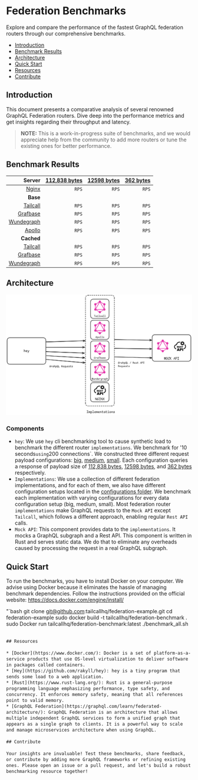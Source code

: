 # Federation Benchmarks

Explore and compare the performance of the fastest GraphQL federation routers through our comprehensive benchmarks.

- [Introduction](#introduction)
- [Benchmark Results](#benchmark-results)
- [Architecture](#architecture)
- [Quick Start](#quick-start)
- [Resources](#resources)
- [Contribute](#contribute)

## Introduction

This document presents a comparative analysis of several renowned GraphQL Federation routers. Dive deep into the performance metrics and get insights regarding their throughput and latency.

> **NOTE:** This is a work-in-progress suite of benchmarks, and we would appreciate help from the community to add more routers or tune the existing ones for better performance.

## Benchmark Results

<!-- PERFORMANCE_RESULTS_START -->
| Server | [112,838 bytes](./source/big.json)| [12598 bytes](./source/medium.json)| [362 bytes](./source/small.json) |
| ---: | ---: | ---: | ---: |
| [Nginx](https://nginx.org/en/) | ` RPS` | ` RPS` | ` RPS` |
| **Base** | | | |
| [Tailcall](https://github.com/tailcallhq/tailcall) | ` RPS` | ` RPS` | ` RPS` |
| [Grafbase](https://github.com/grafbase/grafbase) | ` RPS` | ` RPS` | ` RPS` |
| [Wundegraph](https://github.com/wundergraph/cosmo) | ` RPS` | ` RPS` | ` RPS` |
| [Apollo](https://github.com/apollographql/router) | ` RPS` | ` RPS` | ` RPS` |
| **Cached** | | | |
| [Tailcall](https://github.com/tailcallhq/tailcall) | ` RPS` | ` RPS` | ` RPS` |
| [Grafbase](https://github.com/grafbase/grafbase) | ` RPS` | ` RPS` | ` RPS` |
| [Wundegraph](https://github.com/wundergraph/cosmo) | ` RPS` | ` RPS` | ` RPS` |
<!-- PERFORMANCE_RESULTS_END -->

## Architecture

![image info](./files/diagram.png)

### Components

* `hey`: We use `hey` cli benchmarking tool to cause synthetic load to benchmark the different router `implementations`. We benchmark for '10 seconds` using `200 connections`. We constructed three different request payload configurations: [big](./scripts/bench-hey-big.json), [medium](./scripts/bench-hey-medium.json), [small](./scripts/bench-hey-small.json). Each configuration queries a response of payload size of [112,838 bytes](./source/big.json), [12598 bytes](./source/medium.json), and [362 bytes](./source/small.json) respectively.
* `Implementations`: We use a collection of different federation implementations, and for each of them, we also have different configuration setups located in the [configurations folder](./configurations/). We benchmark each implementation with varying configurations for every data configuration setup (big, medium, small). Most federation router `implementations` make GraphQL requests to the `Mock API` except `Tailcall`, which follows a different approach, enabling regular `Rest API` calls.
* `Mock API`: This component provides data to the `implementations`. It mocks a GraphQL subgraph and a Rest API. This component is written in Rust and serves static data. We do that to eliminate any overheads caused by processing the request in a real GraphQL subgraph.

## Quick Start

To run the benchmarks, you have to install Docker on your computer. We advise using Docker because it eliminates the hassle of managing benchmark dependencies. Follow the instructions provided on the official website: https://docs.docker.com/engine/install/

"`bash
git clone git@github.com:tailcallhq/federation-example.git
cd federation-example
sudo docker build -t tailcallhq/federation-benchmark .
sudo Docker run tailcallhq/federation-benchmark:latest ./benchmark_all.sh
```

## Resources

* [Docker](https://www.docker.com/): Docker is a set of platform-as-a-service products that use OS-level virtualization to deliver software in packages called containers.
* [Hey](https://github.com/rakyll/hey): hey is a tiny program that sends some load to a web application.
* [Rust](https://www.rust-lang.org/): Rust is a general-purpose programming language emphasizing performance, type safety, and concurrency. It enforces memory safety, meaning that all references point to valid memory.
* [GraphQL Federation](https://graphql.com/learn/federated-architecture/): GraphQL Federation is an architecture that allows multiple independent GraphQL services to form a unified graph that appears as a single graph to clients. It is a powerful way to scale and manage microservices architecture when using GraphQL.

## Contribute

Your insights are invaluable! Test these benchmarks, share feedback, or contribute by adding more GraphQL frameworks or refining existing ones. Please open an issue or a pull request, and let's build a robust benchmarking resource together!

